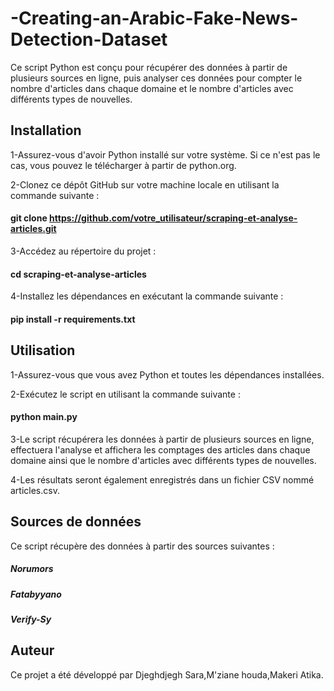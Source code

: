# -Creating-an-Arabic-Fake-News-Detection-Dataset
 Ce script Python est conçu pour récupérer des données à partir de plusieurs sources en ligne, puis analyser ces données pour compter le nombre d'articles dans chaque domaine et le nombre d'articles avec différents types de nouvelles.

## Installation
 1-Assurez-vous d'avoir Python installé sur votre système. Si ce n'est pas le cas, vous pouvez le télécharger à partir de python.org.

 2-Clonez ce dépôt GitHub sur votre machine locale en utilisant la commande suivante :

#### git clone https://github.com/votre_utilisateur/scraping-et-analyse-articles.git
3-Accédez au répertoire du projet :
#### cd scraping-et-analyse-articles
4-Installez les dépendances en exécutant la commande suivante :
#### pip install -r requirements.txt
## Utilisation
1-Assurez-vous que vous avez Python et toutes les dépendances installées.

2-Exécutez le script en utilisant la commande suivante :

#### python main.py
3-Le script récupérera les données à partir de plusieurs sources en ligne, effectuera l'analyse et affichera les comptages des articles dans chaque domaine ainsi que le nombre d'articles avec différents types de nouvelles.

4-Les résultats seront également enregistrés dans un fichier CSV nommé articles.csv.

## Sources de données
Ce script récupère des données à partir des sources suivantes :

##### Norumors
##### Fatabyyano
##### Verify-Sy
## Auteur
Ce projet a été développé par Djeghdjegh Sara,M'ziane houda,Makeri Atika.
